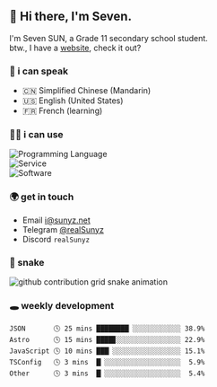 <!-- DO NOT FORGET TO PULL BEFORE PUSHING -->
## 👋 Hi there, I'm Seven.

I'm Seven SUN, a Grade 11 secondary school student.  
btw., I have a [website](https://sunyz.net), check it out?

### 💬 i can speak

* 🇨🇳 Simplified Chinese (Mandarin)  
* 🇺🇸 English (United States)  
* 🇫🇷 French (learning)

### 👩‍💻 i can use

![Programming Language](https://skillicons.dev/icons?i=cpp,html,python,nodejs,nextjs,tailwind,bash,latex,md)  
![Service](https://skillicons.dev/icons?i=docker,git,nginx,cloudflare,workers,github,linux,vercel,mysql)  
![Software](https://skillicons.dev/icons?i=ai,pr,ps,xd,figma,vim,vscode,pycharm,clion)

### 🌍 get in touch

* Email <i@sunyz.net>
* Telegram [@realSunyz](https://t.me/realSunyz)
* Discord `realSunyz`

### 🐍 snake
<picture>
  <source media="(prefers-color-scheme: dark)" srcset="https://raw.githubusercontent.com/realSunyz/realSunyz/main/snake/snake-dark.svg" />
  <source media="(prefers-color-scheme: light)" srcset="https://raw.githubusercontent.com/realSunyz/realSunyz/main/snake/snake.svg" />
  <img alt="github contribution grid snake animation" src="github-snake.svg" />
</picture>

### 🕳️ weekly development
<!-- waka-box start -->
```text
JSON       🕓 25 mins ████████▏░░░░░░░░░░░░ 38.9%
Astro      🕓 15 mins ████▊░░░░░░░░░░░░░░░░ 22.9%
JavaScript 🕓 10 mins ███▏░░░░░░░░░░░░░░░░░ 15.1%
TSConfig   🕓 3 mins  █▏░░░░░░░░░░░░░░░░░░░  5.9%
Other      🕓 3 mins  █▏░░░░░░░░░░░░░░░░░░░  5.4%
```
<!-- Powered by https://github.com/realSunyz/waka-box-go . -->
<!-- waka-box end -->